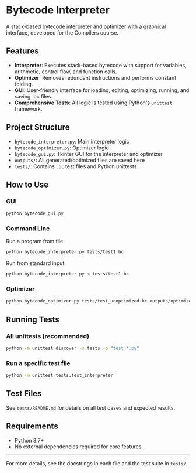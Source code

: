 # Bytecode Interpreter

A stack-based bytecode interpreter and optimizer with a graphical interface, developed for the Compilers course.

## Features
- **Interpreter**: Executes stack-based bytecode with support for variables, arithmetic, control flow, and function calls.
- **Optimizer**: Removes redundant instructions and performs constant folding.
- **GUI**: User-friendly interface for loading, editing, optimizing, running, and saving .bc files.
- **Comprehensive Tests**: All logic is tested using Python's `unittest` framework.

## Project Structure
- `bytecode_interpreter.py`: Main interpreter logic
- `bytecode_optimizer.py`: Optimizer logic
- `bytecode_gui.py`: Tkinter GUI for the interpreter and optimizer
- `outputs/`: All generated/optimized files are saved here
- `tests/`: Contains `.bc` test files and Python unittests

## How to Use

### GUI
```bash
python bytecode_gui.py
```

### Command Line
Run a program from file:
```bash
python bytecode_interpreter.py tests/test1.bc
```
Run from standard input:
```bash
python bytecode_interpreter.py < tests/test1.bc
```

### Optimizer
```bash
python bytecode_optimizer.py tests/test_unoptimized.bc outputs/optimized.bc
```

## Running Tests

### All unittests (recommended)
```bash
python -m unittest discover -s tests -p "test_*.py"
```

### Run a specific test file
```bash
python -m unittest tests.test_interpreter
```

## Test Files
See `tests/README.md` for details on all test cases and expected results.

## Requirements
- Python 3.7+
- No external dependencies required for core features

---

For more details, see the docstrings in each file and the test suite in `tests/`.
